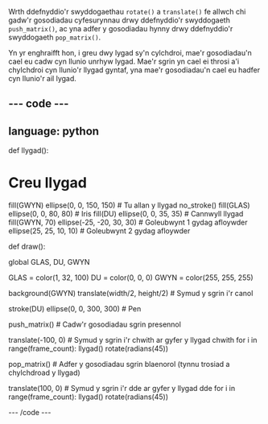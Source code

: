 Wrth ddefnyddio'r swyddogaethau `rotate()` a `translate()` fe allwch chi gadw'r gosodiadau cyfesurynnau drwy ddefnyddio'r swyddogaeth `push_matrix()`, ac yna adfer y gosodiadau hynny drwy ddefnyddio'r swyddogaeth `pop_matrix()`.

Yn yr enghraifft hon, i greu dwy lygad sy'n cylchdroi, mae'r gosodiadau'n cael eu cadw cyn llunio unrhyw lygad. Mae'r sgrin yn cael ei throsi a'i chylchdroi cyn llunio'r llygad gyntaf, yna mae'r gosodiadau'n cael eu hadfer cyn llunio'r ail lygad.

--- code ---
---
language: python
---

def llygad():

# Creu llygad
  fill(GWYN) 
  ellipse(0, 0, 150, 150) # Tu allan y llygad 
  no_stroke() 
  fill(GLAS) 
  ellipse(0, 0, 80, 80) # Iris 
  fill(DU) 
  ellipse(0, 0, 35, 35) # Cannwyll llygad 
  fill(GWYN, 70) 
  ellipse(-25, -20, 30, 30) # Goleubwynt 1 gydag afloywder 
  ellipse(25, 25, 10, 10) # Goleubwynt 2 gydag afloywder

def draw():

  global GLAS, DU, GWYN

  GLAS = color(1, 32, 100)
  DU = color(0, 0, 0)
  GWYN = color(255, 255, 255)

  background(GWYN)
  translate(width/2, height/2) # Symud y sgrin i'r canol

  stroke(DU)
  ellipse(0, 0, 300, 300) # Pen

  push_matrix() # Cadw'r gosodiadau sgrin presennol

  translate(-100, 0) # Symud y sgrin i'r chwith ar gyfer y llygad chwith
  for i in range(frame_count):
    llygad()
    rotate(radians(45))

  pop_matrix() # Adfer y gosodiadau sgrin blaenorol (tynnu trosiad a chylchdroad y llygad)

  translate(100, 0) # Symud y sgrin i'r dde ar gyfer y llygad dde
  for i in range(frame_count):
    llygad()
    rotate(radians(45))

--- /code ---

